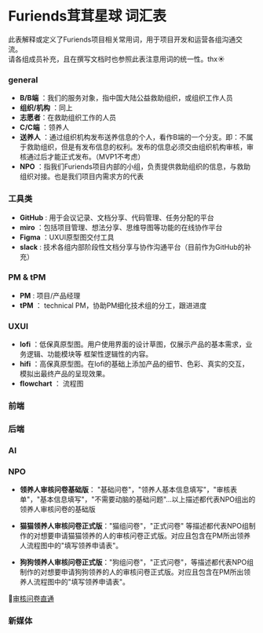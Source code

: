 
# Furiends茸茸星球 词汇表
此表解释或定义了Furiends项目相关常用词，用于项目开发和运营各组沟通交流。  
请各组成员补充，且在撰写文档时也参照此表注意用词的统一性。thx☀️

### general
- **B/B端** ：我们的服务对象，指中国大陆公益救助组织，或组织工作人员
- **组织/机构** ：同上
- **志愿者**：在救助组织工作的人员
- **C/C端** ：领养人
- **送养人** ：通过组织机构发布送养信息的个人，看作B端的一个分支。即：不属于救助组织，但是有发布信息的权利。发布的信息必须交由组织机构审核，审核通过后才能正式发布。（MVP1不考虑）
- **NPO** ：指我们Furiends项目内部的小组，负责提供救助组织的信息，与救助组织对接。也是我们项目内需求方的代表


### 工具类
- **GitHub** : 用于会议记录、文档分享、代码管理、任务分配的平台
- **miro** ：包括项目管理、想法分享、思维导图等功能的在线协作平台
- **Figma** ：UXUI原型图交付工具
- **slack** : 技术各组内部阶段性文档分享与协作沟通平台（目前作为GitHub的补充）

### PM & tPM
- **PM** : 项目/产品经理
- **tPM** ： technical PM，协助PM细化技术组的分工，跟进进度

### UXUI
- **lofi** ：低保真原型图。用户使用界面的设计草图，仅展示产品的基本需求，业务逻辑、功能模块等 框架性逻辑性的内容。
- **hifi** ：高保真原型图。在lofi的基础上添加产品的细节、色彩、真实的交互，模拟出最终产品的呈现效果。
- **flowchart** ： 流程图

### 前端

### 后端

### AI

### NPO
- **领养人审核问卷基础版**： "基础问卷"，"领养人基本信息填写"，"审核表单"，"基本信息填写"，"不需要动脑的基础问题"...以上描述都代表NPO组出的领养人审核问卷的基础版

- **猫猫领养人审核问卷正式版**："猫组问卷"，"正式问卷" 等描述都代表NPO组制作的对想要申请猫猫领养的人的审核问卷正式版。对应且包含在PM所出领养人流程图中的"填写领养申请表"。  

- **狗狗领养人审核问卷正式版**："狗组问卷"，"正式问卷"，等描述都代表NPO组制作的对想要申请狗狗领养的人的审核问卷正式版。对应且包含在PM所出领养人流程图中的"填写领养申请表"。

🔗[审核问卷直通](https://github.com/Furiends/NPO/blob/main/领养人审核问卷.md)

### 新媒体
